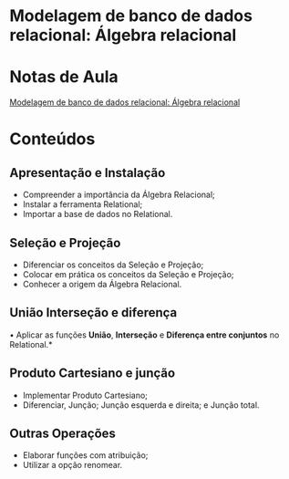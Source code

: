 # Modelagem de banco de dados relacional: Álgebra relacional

# Notas de Aula

[Modelagem de banco de dados relacional: Álgebra relacional](Modelagem%20de%20banco%20de%20dados%20relacional%20A%CC%81lgebra%20relacional/Modelagem%20de%20banco%20de%20dados%20relacional%20A%CC%81lgebra%20relacional.md)

# Conteúdos

## Apresentação e Instalação

- Compreender a importância da Álgebra Relacional;
- Instalar a ferramenta Relational;
- Importar a base de dados no Relational.

## Seleção e Projeção

- Diferenciar os conceitos da Seleção e Projeção;
- Colocar em prática os conceitos da Seleção e Projeção;
- Conhecer a origem da Álgebra Relacional.

## União Interseção e diferença

• Aplicar as funções **União**, **Interseção** e **Diferença entre conjuntos** no Relational.*

## Produto Cartesiano e junção

- Implementar Produto Cartesiano;
- Diferenciar, Junção; Junção esquerda e direita; e Junção total.

## Outras Operações

- Elaborar funções com atribuição;
- Utilizar a opção renomear.
